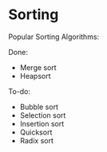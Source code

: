 Sorting
=======

Popular Sorting Algorithms:

Done:
* Merge sort
* Heapsort

To-do:
* Bubble sort
* Selection sort
* Insertion sort
* Quicksort
* Radix sort
